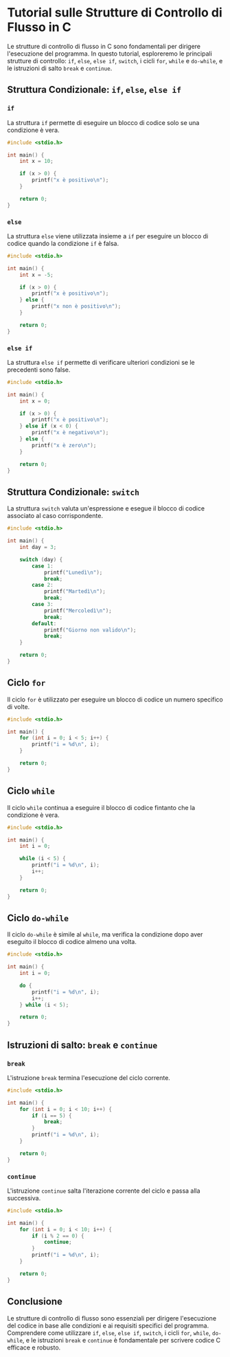 # Tutorial sulle Strutture di Controllo di Flusso in C

Le strutture di controllo di flusso in C sono fondamentali per dirigere l'esecuzione del programma. In questo tutorial, esploreremo le principali strutture di controllo: `if`, `else`, `else if`, `switch`, i cicli `for`, `while` e `do-while`, e le istruzioni di salto `break` e `continue`.

## Struttura Condizionale: `if`, `else`, `else if`

### `if`
La struttura `if` permette di eseguire un blocco di codice solo se una condizione è vera.

```c
#include <stdio.h>

int main() {
    int x = 10;

    if (x > 0) {
        printf("x è positivo\n");
    }

    return 0;
}
```

### `else`
La struttura `else` viene utilizzata insieme a `if` per eseguire un blocco di codice quando la condizione `if` è falsa.

```c
#include <stdio.h>

int main() {
    int x = -5;

    if (x > 0) {
        printf("x è positivo\n");
    } else {
        printf("x non è positivo\n");
    }

    return 0;
}
```

### `else if`
La struttura `else if` permette di verificare ulteriori condizioni se le precedenti sono false.

```c
#include <stdio.h>

int main() {
    int x = 0;

    if (x > 0) {
        printf("x è positivo\n");
    } else if (x < 0) {
        printf("x è negativo\n");
    } else {
        printf("x è zero\n");
    }

    return 0;
}
```

## Struttura Condizionale: `switch`

La struttura `switch` valuta un'espressione e esegue il blocco di codice associato al caso corrispondente.

```c
#include <stdio.h>

int main() {
    int day = 3;

    switch (day) {
        case 1:
            printf("Lunedì\n");
            break;
        case 2:
            printf("Martedì\n");
            break;
        case 3:
            printf("Mercoledì\n");
            break;
        default:
            printf("Giorno non valido\n");
            break;
    }

    return 0;
}
```

## Ciclo `for`

Il ciclo `for` è utilizzato per eseguire un blocco di codice un numero specifico di volte.

```c
#include <stdio.h>

int main() {
    for (int i = 0; i < 5; i++) {
        printf("i = %d\n", i);
    }

    return 0;
}
```

## Ciclo `while`

Il ciclo `while` continua a eseguire il blocco di codice fintanto che la condizione è vera.

```c
#include <stdio.h>

int main() {
    int i = 0;

    while (i < 5) {
        printf("i = %d\n", i);
        i++;
    }

    return 0;
}
```

## Ciclo `do-while`

Il ciclo `do-while` è simile al `while`, ma verifica la condizione dopo aver eseguito il blocco di codice almeno una volta.

```c
#include <stdio.h>

int main() {
    int i = 0;

    do {
        printf("i = %d\n", i);
        i++;
    } while (i < 5);

    return 0;
}
```

## Istruzioni di salto: `break` e `continue`

### `break`
L'istruzione `break` termina l'esecuzione del ciclo corrente.

```c
#include <stdio.h>

int main() {
    for (int i = 0; i < 10; i++) {
        if (i == 5) {
            break;
        }
        printf("i = %d\n", i);
    }

    return 0;
}
```

### `continue`
L'istruzione `continue` salta l'iterazione corrente del ciclo e passa alla successiva.

```c
#include <stdio.h>

int main() {
    for (int i = 0; i < 10; i++) {
        if (i % 2 == 0) {
            continue;
        }
        printf("i = %d\n", i);
    }

    return 0;
}
```

## Conclusione

Le strutture di controllo di flusso sono essenziali per dirigere l'esecuzione del codice in base alle condizioni e ai requisiti specifici del programma. Comprendere come utilizzare `if`, `else`, `else if`, `switch`, i cicli `for`, `while`, `do-while`, e le istruzioni `break` e `continue` è fondamentale per scrivere codice C efficace e robusto.
